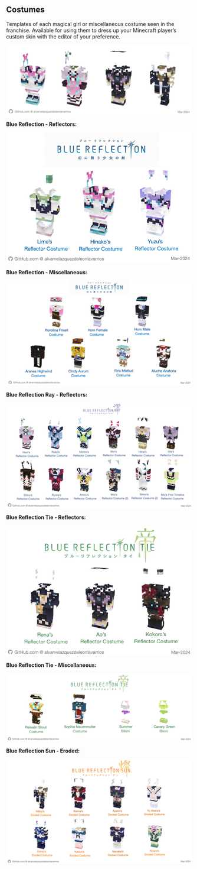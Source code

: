 ## Costumes
Templates of each magical girl or miscellaneous costume seen in the franchise. Available for using them to dress up your Minecraft player’s custom skin with the editor of your preference.

![Blue Reflection Costumes Cover](/src/img/manual/BlueReflectionCostumesCover.png)


**Blue Reflection - Reflectors:**

![Blue Reflection Reflector Costumes](/src/img/costumes/BlueReflectionReflectorCostumes.png)

**Blue Reflection - Miscellaneous:**

![Blue Reflection Miscellaneous Costumes](/src/img/costumes/BlueReflectionMiscellaneousCostumes.png)

**Blue Reflection Ray - Reflectors:**

![Blue Reflection Ray Reflector Costumes](/src/img/costumes/BlueReflectionRayReflectorCostumes.png)

**Blue Reflection Tie - Reflectors:**

![Blue Reflection Tie Reflector Costumes](/src/img/costumes/BlueReflectionTieReflectorCostumes.png)

**Blue Reflection Tie - Miscellaneous:**

![Blue Reflection Tie Miscellaneous Costumes](/src/img/costumes/BlueReflectionTieMiscellaneousCostumes.png)

**Blue Reflection Sun - Eroded:**

![Blue Reflection Sun Eroded Costumes](/src/img/costumes/BlueReflectionSunErodedCostumes.png)
